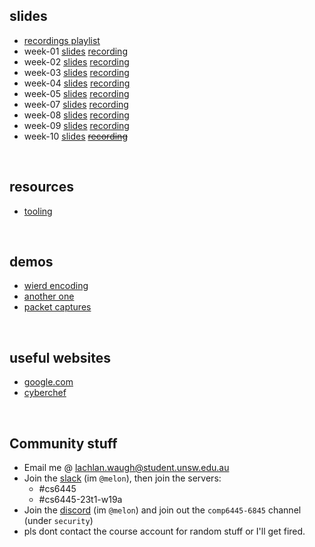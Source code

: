## slides
* [recordings playlist](https://www.youtube.com/playlist?list=PL2xJTaGLKqbsYoz-6Ed491G28aKBC0ZNl)
* week-01 [slides](week01) [recording](https://youtu.be/NuHJcjTiI8Y)
* week-02 [slides](week02) [recording](https://youtu.be/I1fQvfanOYw)
* week-03 [slides](week03) [recording](https://youtu.be/ZbnuaSkrwXE)
* week-04 [slides](week04) [recording](https://youtu.be/egeoZ1-4lhw)
* week-05 [slides](week05) [recording](https://youtu.be/dBz_hNDa-fY)
* week-07 [slides](week07) [recording](https://youtu.be/m6bfxQ7816M)
* week-08 [slides](week08) [recording](https://youtu.be/qPrL4RMLcAQ)
* week-09 [slides](week09) [recording](https://youtu.be/oF8SRQkxCMA)
* week-10 [slides](week10) ~~[recording]()~~

&nbsp;

## resources
* [tooling](resources/tooling)

&nbsp;

## demos
* [wierd encoding](demos/encoding)
* [another one](demos/anotherone)
* [packet captures](demos/pcap)

&nbsp;

## useful websites
* [google.com](https://www.google.com)
* [cyberchef](https://gchq.github.io/CyberChef/)

&nbsp;

## Community stuff
* Email me @ [lachlan.waugh@student.unsw.edu.au]()
* Join the [slack](https://seceduau.slack.com/signup) (im `@melon`), then join the servers:
    * #cs6445
    * #cs6445-23t1-w19a
* Join the [discord]() (im `@melon`) and join out the `comp6445-6845` channel (under `security`)
* pls dont contact the course account for random stuff or I'll get fired.
